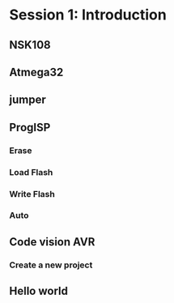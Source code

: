 # Session 1: Introduction

## NSK108

## Atmega32

## jumper

## ProgISP

### Erase

### Load Flash

### Write Flash

### Auto

## Code vision AVR

### Create a new project

## Hello world